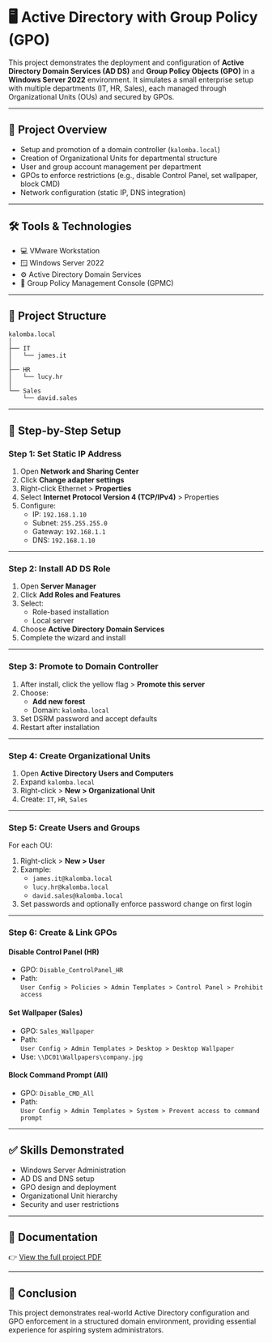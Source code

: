 
# 🖥️ Active Directory with Group Policy (GPO)

This project demonstrates the deployment and configuration of **Active Directory Domain Services (AD DS)** and **Group Policy Objects (GPO)** in a **Windows Server 2022** environment. It simulates a small enterprise setup with multiple departments (IT, HR, Sales), each managed through Organizational Units (OUs) and secured by GPOs.

---

## 📌 Project Overview

- Setup and promotion of a domain controller (`kalomba.local`)
- Creation of Organizational Units for departmental structure
- User and group account management per department
- GPOs to enforce restrictions (e.g., disable Control Panel, set wallpaper, block CMD)
- Network configuration (static IP, DNS integration)

---

## 🛠️ Tools & Technologies

- 💻 VMware Workstation
- 🪟 Windows Server 2022
- ⚙️ Active Directory Domain Services
- 📂 Group Policy Management Console (GPMC)

---

## 🧱 Project Structure

```
kalomba.local
│
├── IT
│   └── james.it
│
├── HR
│   └── lucy.hr
│
└── Sales
    └── david.sales
```

---

## 🔧 Step-by-Step Setup

### Step 1: Set Static IP Address
1. Open **Network and Sharing Center**
2. Click **Change adapter settings**
3. Right-click Ethernet > **Properties**
4. Select **Internet Protocol Version 4 (TCP/IPv4)** > Properties
5. Configure:
   - IP: `192.168.1.10`
   - Subnet: `255.255.255.0`
   - Gateway: `192.168.1.1`
   - DNS: `192.168.1.10`

---

### Step 2: Install AD DS Role
1. Open **Server Manager**
2. Click **Add Roles and Features**
3. Select:
   - Role-based installation
   - Local server
4. Choose **Active Directory Domain Services**
5. Complete the wizard and install

---

### Step 3: Promote to Domain Controller
1. After install, click the yellow flag > **Promote this server**
2. Choose:
   - **Add new forest**
   - Domain: `kalomba.local`
3. Set DSRM password and accept defaults
4. Restart after installation

---

### Step 4: Create Organizational Units
1. Open **Active Directory Users and Computers**
2. Expand `kalomba.local`
3. Right-click > **New > Organizational Unit**
4. Create: `IT`, `HR`, `Sales`

---

### Step 5: Create Users and Groups
For each OU:
1. Right-click > **New > User**
2. Example:
   - `james.it@kalomba.local`
   - `lucy.hr@kalomba.local`
   - `david.sales@kalomba.local`
3. Set passwords and optionally enforce password change on first login

---

### Step 6: Create & Link GPOs

#### Disable Control Panel (HR)
- GPO: `Disable_ControlPanel_HR`
- Path:  
  `User Config > Policies > Admin Templates > Control Panel > Prohibit access`

#### Set Wallpaper (Sales)
- GPO: `Sales_Wallpaper`
- Path:  
  `User Config > Admin Templates > Desktop > Desktop Wallpaper`
- Use: `\\DC01\Wallpapers\company.jpg`

#### Block Command Prompt (All)
- GPO: `Disable_CMD_All`
- Path:  
  `User Config > Admin Templates > System > Prevent access to command prompt`

---

## ✅ Skills Demonstrated

- Windows Server Administration
- AD DS and DNS setup
- GPO design and deployment
- Organizational Unit hierarchy
- Security and user restrictions

---

## 📄 Documentation

👉 [View the full project PDF](Final_AD_Project_With_New_Logo.pdf)

---

## 🏁 Conclusion

This project demonstrates real-world Active Directory configuration and GPO enforcement in a structured domain environment, providing essential experience for aspiring system administrators.
